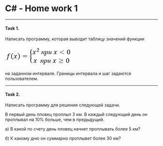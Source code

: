 # C# - Home work 1
***
#### Task 1. 


Написать программу, которая выводит таблицу значений функции 

![Alt text](/Task/Image/1.PNG?raw=true "Task 1")

на заданном интервале. Границы интервала и шаг задаются пользователем.
***
#### Task 2. 

 
Написать программу для решения следующей задачи.

В первый день пловец проплыл 3 км. В каждый следующий день он проплывал на 10% больше, чем в предыдущий. 

а) В какой по счету день пловец начнет проплывать более 5 км? 

б) К какому дню он суммарно проплывет более 30 км? 
